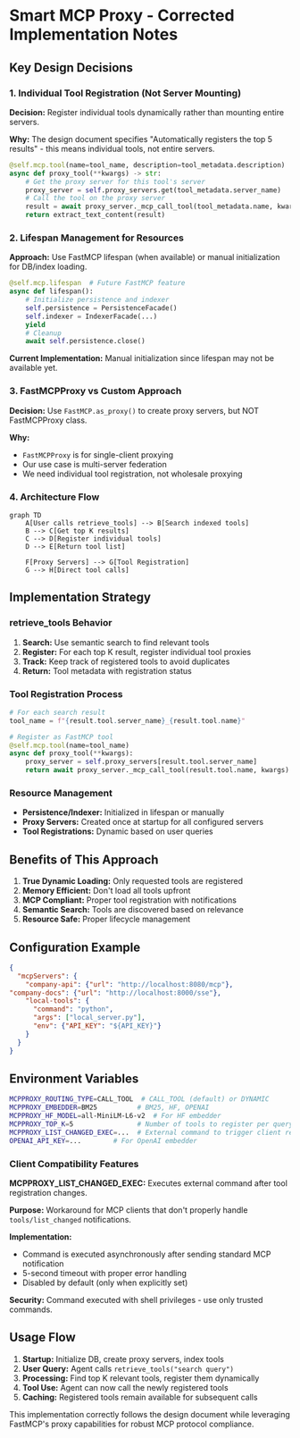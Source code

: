 # Smart MCP Proxy - Corrected Implementation Notes

## Key Design Decisions

### 1. Individual Tool Registration (Not Server Mounting)

**Decision:** Register individual tools dynamically rather than mounting entire servers.

**Why:** The design document specifies "Automatically registers the top 5 results" - this means individual tools, not entire servers.

```python
@self.mcp.tool(name=tool_name, description=tool_metadata.description)
async def proxy_tool(**kwargs) -> str:
    # Get the proxy server for this tool's server
    proxy_server = self.proxy_servers.get(tool_metadata.server_name)
    # Call the tool on the proxy server
    result = await proxy_server._mcp_call_tool(tool_metadata.name, kwargs)
    return extract_text_content(result)
```

### 2. Lifespan Management for Resources

**Approach:** Use FastMCP lifespan (when available) or manual initialization for DB/index loading.

```python
@self.mcp.lifespan  # Future FastMCP feature
async def lifespan():
    # Initialize persistence and indexer
    self.persistence = PersistenceFacade()
    self.indexer = IndexerFacade(...)
    yield
    # Cleanup
    await self.persistence.close()
```

**Current Implementation:** Manual initialization since lifespan may not be available yet.

### 3. FastMCPProxy vs Custom Approach

**Decision:** Use `FastMCP.as_proxy()` to create proxy servers, but NOT FastMCPProxy class.

**Why:** 
- `FastMCPProxy` is for single-client proxying
- Our use case is multi-server federation
- We need individual tool registration, not wholesale proxying

### 4. Architecture Flow

```mermaid
graph TD
    A[User calls retrieve_tools] --> B[Search indexed tools]
    B --> C[Get top K results]
    C --> D[Register individual tools]
    D --> E[Return tool list]
    
    F[Proxy Servers] --> G[Tool Registration]
    G --> H[Direct tool calls]
```

## Implementation Strategy

### retrieve_tools Behavior

1. **Search:** Use semantic search to find relevant tools
2. **Register:** For each top K result, register individual tool proxies
3. **Track:** Keep track of registered tools to avoid duplicates
4. **Return:** Tool metadata with registration status

### Tool Registration Process

```python
# For each search result
tool_name = f"{result.tool.server_name}_{result.tool.name}"

# Register as FastMCP tool
@self.mcp.tool(name=tool_name)
async def proxy_tool(**kwargs):
    proxy_server = self.proxy_servers[result.tool.server_name]
    return await proxy_server._mcp_call_tool(result.tool.name, kwargs)
```

### Resource Management

- **Persistence/Indexer:** Initialized in lifespan or manually
- **Proxy Servers:** Created once at startup for all configured servers
- **Tool Registrations:** Dynamic based on user queries

## Benefits of This Approach

1. **True Dynamic Loading:** Only requested tools are registered
2. **Memory Efficient:** Don't load all tools upfront
3. **MCP Compliant:** Proper tool registration with notifications
4. **Semantic Search:** Tools are discovered based on relevance
5. **Resource Safe:** Proper lifecycle management

## Configuration Example

```json
{
  "mcpServers": {
    "company-api": {"url": "http://localhost:8080/mcp"},
"company-docs": {"url": "http://localhost:8000/sse"},
    "local-tools": {
      "command": "python",
      "args": ["local_server.py"],
      "env": {"API_KEY": "${API_KEY}"}
    }
  }
}
```

## Environment Variables

```bash
MCPPROXY_ROUTING_TYPE=CALL_TOOL  # CALL_TOOL (default) or DYNAMIC
MCPPROXY_EMBEDDER=BM25          # BM25, HF, OPENAI
MCPPROXY_HF_MODEL=all-MiniLM-L6-v2  # For HF embedder
MCPPROXY_TOP_K=5                # Number of tools to register per query
MCPPROXY_LIST_CHANGED_EXEC=...  # External command to trigger client refresh (optional)
OPENAI_API_KEY=...        # For OpenAI embedder
```

### Client Compatibility Features

**MCPPROXY_LIST_CHANGED_EXEC:** Executes external command after tool registration changes.

**Purpose:** Workaround for MCP clients that don't properly handle `tools/list_changed` notifications.

**Implementation:**
- Command is executed asynchronously after sending standard MCP notification
- 5-second timeout with proper error handling
- Disabled by default (only when explicitly set)

**Security:** Command executed with shell privileges - use only trusted commands.

## Usage Flow

1. **Startup:** Initialize DB, create proxy servers, index tools
2. **User Query:** Agent calls `retrieve_tools("search query")`
3. **Processing:** Find top K relevant tools, register them dynamically
4. **Tool Use:** Agent can now call the newly registered tools
5. **Caching:** Registered tools remain available for subsequent calls

This implementation correctly follows the design document while leveraging FastMCP's proxy capabilities for robust MCP protocol compliance. 
